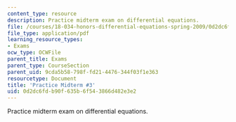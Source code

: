 ```yaml
---
content_type: resource
description: Practice midterm exam on differential equations.
file: /courses/18-034-honors-differential-equations-spring-2009/0d2dc6fdb90f635b6f543866d482e3e2_MIT18_034s09_rec17_pmidterm03.pdf
file_type: application/pdf
learning_resource_types:
- Exams
ocw_type: OCWFile
parent_title: Exams
parent_type: CourseSection
parent_uid: 9cda5b58-798f-fd21-4476-344f03f1e363
resourcetype: Document
title: 'Practice Midterm #3'
uid: 0d2dc6fd-b90f-635b-6f54-3866d482e3e2
---
```

Practice midterm exam on differential equations.

